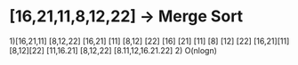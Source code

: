 # [16,21,11,8,12,22] -> Merge Sort

1)[16,21,11] [8,12,22]
  [16,21] [11] [8,12] [22]
  [16] [21] [11] [8] [12] [22]
  [16,21][11] [8,12][22]
  [11,16.21] [8,12,22]
  [8.11,12,16.21.22]
 2) O(nlogn)
